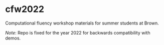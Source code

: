 # cfw2022

Computational fluency workshop materials for summer students at Brown.

*Note*: Repo is fixed for the year 2022 for backwards compatibility with demos.
